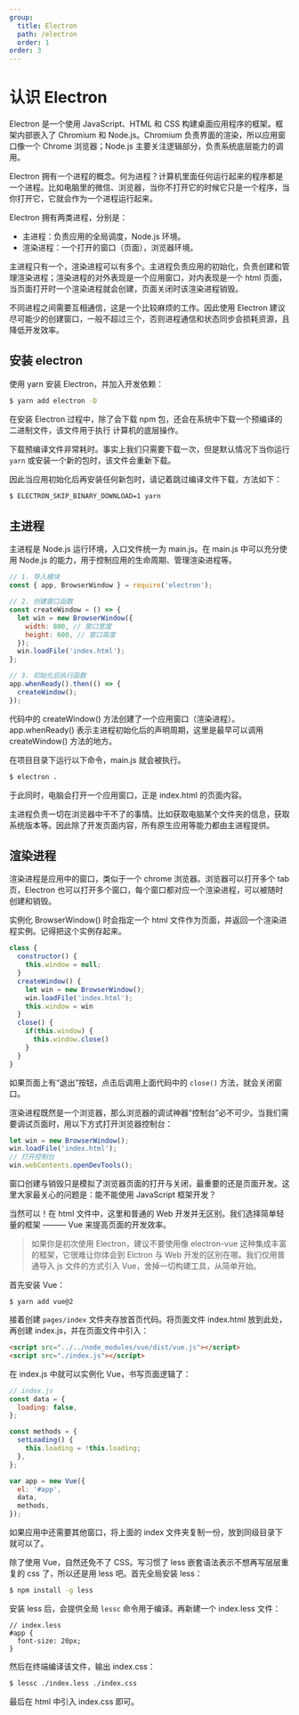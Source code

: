 ```yaml
---
group:
  title: Electron
  path: /electron
  order: 1
order: 3
---
```


# 认识 Electron

Electron 是一个使用 JavaScript、HTML 和 CSS 构建桌面应用程序的框架。框架内部嵌入了 Chromium 和 Node.js。Chromium 负责界面的渲染，所以应用窗口像一个 Chrome 浏览器；Node.js 主要关注逻辑部分，负责系统底层能力的调用。

Electron 拥有一个进程的概念。何为进程？计算机里面任何运行起来的程序都是一个进程。比如电脑里的微信、浏览器，当你不打开它的时候它只是一个程序，当你打开它，它就会作为一个进程运行起来。

Electron 拥有两类进程，分别是：

- 主进程：负责应用的全局调度，Node.js 环境。
- 渲染进程：一个打开的窗口（页面），浏览器环境。

主进程只有一个，渲染进程可以有多个。主进程负责应用的初始化，负责创建和管理渲染进程；渲染进程的对外表现是一个应用窗口，对内表现是一个 html 页面，当页面打开时一个渲染进程就会创建，页面关闭时该渲染进程销毁。

不同进程之间需要互相通信，这是一个比较麻烦的工作。因此使用 Electron 建议尽可能少的创建窗口，一般不超过三个，否则进程通信和状态同步会损耗资源，且降低开发效率。

## 安装 electron

使用 yarn 安装 Electron，并加入开发依赖：

```sh
$ yarn add electron -D
```

在安装 Electron 过程中，除了会下载 npm 包，还会在系统中下载一个预编译的二进制文件，该文件用于执行 计算机的底层操作。

下载预编译文件非常耗时。事实上我们只需要下载一次，但是默认情况下当你运行 `yarn` 或安装一个新的包时，该文件会重新下载。

因此当应用初始化后再安装任何新包时，请记着跳过编译文件下载，方法如下：

```sh
$ ELECTRON_SKIP_BINARY_DOWNLOAD=1 yarn
```

## 主进程

主进程是 Node.js 运行环境，入口文件统一为 main.js。在 main.js 中可以充分使用 Node.js 的能力，用于控制应用的生命周期、管理渲染进程等。

```js
// 1. 导入模块
const { app, BrowserWindow } = require('electron');

// 2. 创建窗口函数
const createWindow = () => {
  let win = new BrowserWindow({
    width: 800, // 窗口宽度
    height: 600, // 窗口高度
  });
  win.loadFile('index.html');
};

// 3. 初始化后执行函数
app.whenReady().then(() => {
  createWindow();
});
```

代码中的 createWindow() 方法创建了一个应用窗口（渲染进程）。app.whenReady() 表示主进程初始化后的声明周期，这里是最早可以调用 createWindow() 方法的地方。

在项目目录下运行以下命令，main.js 就会被执行。

```sh
$ electron .
```

于此同时，电脑会打开一个应用窗口，正是 index.html 的页面内容。

主进程负责一切在浏览器中干不了的事情。比如获取电脑某个文件夹的信息，获取系统版本等。因此除了开发页面内容，所有原生应用等能力都由主进程提供。

## 渲染进程

渲染进程是应用中的窗口，类似于一个 chrome 浏览器。浏览器可以打开多个 tab 页，Electron 也可以打开多个窗口，每个窗口都对应一个渲染进程，可以被随时创建和销毁。

实例化 BrowserWindow() 时会指定一个 html 文件作为页面，并返回一个渲染进程实例。记得把这个实例存起来。

```js
class {
  constructor() {
    this.window = null;
  }
  createWindow() {
    let win = new BrowserWindow();
    win.loadFile('index.html');
    this.window = win
  }
  close() {
    if(this.window) {
      this.window.close()
    }
  }
}
```

如果页面上有“退出”按钮，点击后调用上面代码中的 `close()` 方法，就会关闭窗口。

渲染进程既然是一个浏览器，那么浏览器的调试神器“控制台”必不可少。当我们需要调试页面时，用以下方式打开浏览器控制台：

```js
let win = new BrowserWindow();
win.loadFile('index.html');
// 打开控制台
win.webContents.openDevTools();
```

窗口创建与销毁只是模拟了浏览器页面的打开与关闭，最重要的还是页面开发。这里大家最关心的问题是：能不能使用 JavaScript 框架开发？

当然可以！在 html 文件中，这里和普通的 Web 开发并无区别。我们选择简单轻量的框架 ——— Vue 来提高页面的开发效率。

> 如果你是初次使用 Electron，建议不要使用像 electron-vue 这种集成丰富的框架，它很难让你体会到 Elctron 与 Web 开发的区别在哪。我们仅用普通导入 js 文件的方式引入 Vue，舍掉一切构建工具，从简单开始。

首先安装 Vue：

```
$ yarn add vue@2
```

接着创建 `pages/index` 文件夹存放首页代码。将页面文件 index.html 放到此处，再创建 index.js，并在页面文件中引入：

```html
<script src="../../node_modules/vue/dist/vue.js"></script>
<script src="./index.js"></script>
```

在 index.js 中就可以实例化 Vue，书写页面逻辑了：

```js
// index.js
const data = {
  loading: false,
};

const methods = {
  setLoading() {
    this.loading = !this.loading;
  },
};

var app = new Vue({
  el: '#app',
  data,
  methods,
});
```

如果应用中还需要其他窗口，将上面的 index 文件夹复制一份，放到同级目录下就可以了。

除了使用 Vue，自然还免不了 CSS。写习惯了 less 嵌套语法表示不想再写层层重复的 css 了，所以还是用 less 吧。首先全局安装 less：

```sh
$ npm install -g less
```

安装 less 后，会提供全局 `lessc` 命令用于编译。再新建一个 index.less 文件：

```less
// index.less
#app {
  font-size: 20px;
}
```

然后在终端编译该文件，输出 index.css：

```sh
$ lessc ./index.less ./index.css
```

最后在 html 中引入 index.css 即可。
